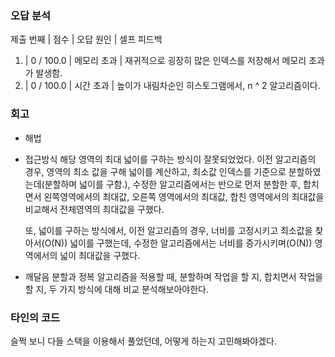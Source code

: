 ### 오답 분석
제출 번째 | 점수 | 오답 원인 | 셀프 피드백

1. |    0 / 100.0 | 메모리 초과      | 재귀적으로 굉장히 많은 인덱스를 저장해서 메모리 초과가 발생함.
2. |    0 / 100.0 | 시간 초과        | 높이가 내림차순인 히스토그램에서, n ^ 2 알고리즘이다.


### 회고
- 해법
- 접근방식
	해당 영역의 최대 넓이를 구하는 방식이 잘못되었었다. 이전 알고리즘의 경우, 영역의 최소 값을 구해 넓이를 계산하고, 최소값 인덱스를 기준으로 분할하였는데(분할하며 넓이를 구함.), 수정한 알고리즘에서는 반으로 먼저 분할한 후, 합치면서 왼쪽영역에서의 최대값, 오른쪽 영역에서의 최대값, 합친 영역에서의 최대값을 비교해서 전체영역의 최대값을 구했다.

	또, 넓이를 구하는 방식에서, 이전 알고리즘의 경우, 너비를 고정시키고 최소값을 찾아서(O(N)) 넓이를 구했는데, 수정한 알고리즘에서는 너비를 증가시키며(O(N)) 영역에서의 넓이 최대값을 구했다.
	
- 깨달음
	분할과 정복 알고리즘을 적용할 때, 분할하며 작업을 할 지, 합치면서 작업을 할 지, 두 가지 방식에 대해 비교 분석해보아야한다.

### 타인의 코드

슬쩍 보니 다들 스택을 이용해서 풀었던데, 어떻게 하는지 고민해봐야겠다.

